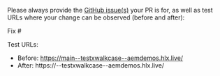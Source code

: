 Please always provide the [GitHub issue(s)](../issues) your PR is for, as well as test URLs where your change can be observed (before and after):

Fix #<gh-issue-id>

Test URLs:
- Before: https://main--testxwalkcase--aemdemos.hlx.live/
- After: https://<branch>--testxwalkcase--aemdemos.hlx.live/
